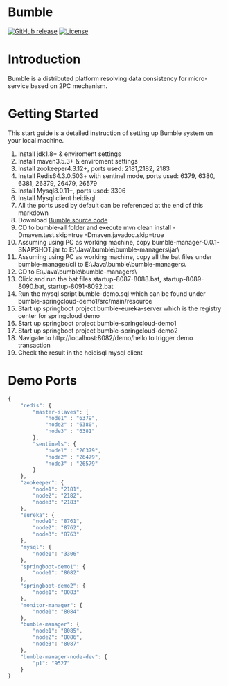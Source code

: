 # Bumble
[![GitHub release](https://img.shields.io/badge/release-download-orange.svg)](README.md)
[![License](https://img.shields.io/badge/license-Apache%202-4EB1BA.svg)](https://www.apache.org/licenses/LICENSE-2.0.html)

# Introduction 
Bumble is a distributed platform resolving data consistency for micro-service based on 2PC mechanism.

# Getting Started
This start guide is a detailed instruction of setting up Bumble system on your local machine.
1.	Install jdk1.8+ & enviroment settings
2.	Install maven3.5.3+ & enviroment settings
3.	Install zookeeper4.3.12+, ports used: 2181,2182, 2183
4.	Install Redis64.3.0.503+ with sentinel mode, ports used: 6379, 6380, 6381, 26379, 26479, 26579
5.	Install Mysql8.0.11+, ports used: 3306
6.	Install Mysql client heidisql
7.	All the ports used by default can be referenced at the end of this markdown
8.	Download [Bumble source code]()
9.	CD to bumble-all folder and execute mvn clean install -Dmaven.test.skip=true -Dmaven.javadoc.skip=true
10.	Assuming using PC as working machine, copy bumble-manager-0.0.1-SNAPSHOT.jar to E:\Java\bumble\bumble-managers\jar\
11.	Assuming using PC as working machine, copy all the bat files under bumble-manager/cli to E:\Java\bumble\bumble-managers\
12. CD to E:\Java\bumble\bumble-managers\
13.	Click and run the bat files startup-8087-8088.bat, startup-8089-8090.bat, startup-8091-8092.bat
14.	Run the mysql script bumble-demo.sql which can be found under bumble-springcloud-demo1/src/main/resource
15. Start up springboot project bumble-eureka-server which is the registry center for springcloud demo
16. Start up springboot project bumble-springcloud-demo1
17. Start up springboot project bumble-springcloud-demo2
18. Navigate to http://localhost:8082/demo/hello to trigger demo transaction
19.	Check the result in the heidisql mysql client

# Demo Ports
```js
{
	"redis": {
		"master-slaves": {
			"node1" : "6379",
			"node2" : "6380",
			"node3" : "6381"
		},
		"sentinels": {
			"node1" : "26379",
			"node2" : "26479",
			"node3" : "26579"
		}
	},
	"zookeeper": {
		"node1": "2181",
		"node2": "2182",
		"node3": "2183"
	},
	"eureka": {
		"node1": "8761",
		"node2": "8762",
		"node3": "8763"
	},
	"mysql": {
		"node1": "3306"
	},
	"springboot-demo1": {
		"node1": "8082"
	},
	"springboot-demo2": {
		"node1": "8083"
	},
	"monitor-manager": {
		"node1": "8084"
	},
	"bumble-manager": {
		"node1": "8085",
		"node2": "8086",
		"node3": "8087"
	},
	"bumble-manager-node-dev": {
		"p1": "9527"
	}
}

```



